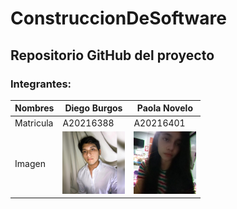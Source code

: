 # ConstruccionDeSoftware

<h2>Repositorio GitHub del proyecto</h2>

<h3>Integrantes:</h3>

| Nombres | Diego Burgos |  Paola Novelo  |
| ------------- | ------------- |   ------------- | 
| Matricula  | A20216388   | A20216401 |
| Imagen | <img src="Recursos/IMG_5641.JPG"  width="100" height="100" />  |  <img src="Recursos/IMG_5640.JPG"  width="100" height="100" /> 

